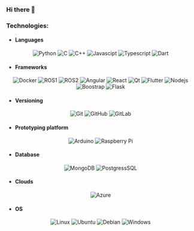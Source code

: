 ### Hi there 👋

<!--
Here are some ideas to get you started:

- 🔭 I’m currently working on ...
- 🌱 I’m currently learning ...
- 👯 I’m looking to collaborate on ...
- 🤔 I’m looking for help with ...
- 💬 Ask me about ...
- 📫 How to reach me: ...
- 😄 Pronouns: ...
- ⚡ Fun fact: ...
-->

### Technologies:

- #### Languages
<div align="center">
  
  ![Python](https://img.shields.io/badge/Python-FFD43B?style=for-the-badge&logo=python&logoColor=blue)
  ![C](https://img.shields.io/badge/C-00599C?style=for-the-badge&logo=c&logoColor=white)
  ![C++](https://img.shields.io/badge/C%2B%2B-00599C?style=for-the-badge&logo=c%2B%2B&logoColor=white)
  ![Javascipt](https://img.shields.io/badge/JavaScript-323330?style=for-the-badge&logo=javascript&logoColor=F7DF1E)
  ![Typescript](https://img.shields.io/badge/TypeScript-007ACC?style=for-the-badge&logo=typescript&logoColor=white)
  ![Dart](https://img.shields.io/badge/Dart-0175C2?style=for-the-badge&logo=dart&logoColor=white)
</div>

- #### Frameworks
<div align="center">
  
  ![Docker](https://img.shields.io/badge/Docker-2CA5E0?style=for-the-badge&logo=docker&logoColor=white)
  ![ROS1](https://img.shields.io/badge/ROS1-22314E?style=for-the-badge&logo=ROS&logoColor=white)
  ![ROS2](https://img.shields.io/badge/ROS2-22314E?style=for-the-badge&logo=ROS&logoColor=white)
  ![Angular](https://img.shields.io/badge/angular-%23DD0031.svg?style=for-the-badge&logo=angular&logoColor=white)
  ![React](https://img.shields.io/badge/React-20232A?style=for-the-badge&logo=react&logoColor=61DAFB)
  ![Qt](https://img.shields.io/badge/Qt-%23217346.svg?style=for-the-badge&logo=Qt&logoColor=white)
  ![Flutter](https://img.shields.io/badge/Flutter-02569B?style=for-the-badge&logo=flutter&logoColor=white)
  ![Nodejs](https://img.shields.io/badge/Node%20js-339933?style=for-the-badge&logo=nodedotjs&logoColor=white)
  ![Boostrap](https://img.shields.io/badge/Bootstrap-563D7C?style=for-the-badge&logo=bootstrap&logoColor=white)
  ![Flask](https://img.shields.io/badge/Flask-000000?style=for-the-badge&logo=flask&logoColor=white)
</div>

- #### Versioning
<div align="center">

  ![Git](https://img.shields.io/badge/GIT-E44C30?style=for-the-badge&logo=git&logoColor=white)
  ![GitHub](https://img.shields.io/badge/GitHub-100000?style=for-the-badge&logo=github&logoColor=white)
  ![GitLab](https://img.shields.io/badge/GitLab-330F63?style=for-the-badge&logo=gitlab&logoColor=white)
</div>

- #### Prototyping platform
<div align="center">
  
  ![Arduino](https://img.shields.io/badge/Arduino-00979D?style=for-the-badge&logo=Arduino&logoColor=white)
  ![Raspberry Pi](https://img.shields.io/badge/Raspberry%20Pi-A22846?style=for-the-badge&logo=Raspberry%20Pi&logoColor=whit)
</div>

- #### Database
<div align="center">

  ![MongoDB](https://img.shields.io/badge/MongoDB-4EA94B?style=for-the-badge&logo=mongodb&logoColor=white)
  ![PostgressSQL](https://img.shields.io/badge/PostgreSQL-316192?style=for-the-badge&logo=postgresql&logoColor=white)
</div>

- #### Clouds
<div align="center">

  ![Azure](https://img.shields.io/badge/microsoft%20azure-0089D6?style=for-the-badge&logo=microsoft-azure&logoColor=white)
</div>

- #### OS
<div align="center">

  ![Linux](https://img.shields.io/badge/Linux-FCC624?style=for-the-badge&logo=linux&logoColor=black)
  ![Ubuntu](https://img.shields.io/badge/Ubuntu-E95420?style=for-the-badge&logo=ubuntu&logoColor=white)
  ![Debian](https://img.shields.io/badge/Debian-A81D33?style=for-the-badge&logo=debian&logoColor=white)
  ![Windows](https://img.shields.io/badge/Windows-0078D6?style=for-the-badge&logo=windows&logoColor=white)
</div>
